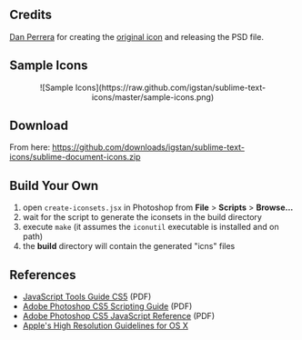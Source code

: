 ## Credits
[Dan Perrera][4] for creating the [original icon][5] and releasing the PSD file.

## Sample Icons
<center>![Sample Icons](https://raw.github.com/igstan/sublime-text-icons/master/sample-icons.png)</center>

## Download
From here: https://github.com/downloads/igstan/sublime-text-icons/sublime-document-icons.zip

## Build Your Own
1. open `create-iconsets.jsx` in Photoshop from **File** > **Scripts** > **Browse...**
2. wait for the script to generate the iconsets in the build directory
3. execute `make` (it assumes the `iconutil` executable is installed and on path)
4. the **build** directory will contain the generated "icns" files

## References
- [JavaScript Tools Guide CS5][0] (PDF)
- [Adobe Photoshop CS5 Scripting Guide][1] (PDF)
- [Adobe Photoshop CS5 JavaScript Reference][2] (PDF)
- [Apple's High Resolution Guidelines for OS X][3]

[0]: http://wwwimages.adobe.com/www.adobe.com/content/dam/Adobe/en/devnet/scripting/pdfs/javascript_tools_guide.pdf
[1]: http://wwwimages.adobe.com/www.adobe.com/content/dam/Adobe/en/devnet/photoshop/pdfs/photoshop_cs5_scripting_guide.pdf
[2]: http://wwwimages.adobe.com/www.adobe.com/content/dam/Adobe/en/devnet/photoshop/pdfs/photoshop_cs5_javascript_ref.pdf
[3]: http://developer.apple.com/library/mac/#documentation/GraphicsAnimation/Conceptual/HighResolutionOSX/Optimizing/Optimizing.html#//apple_ref/doc/uid/TP40012302-CH7-SW4
[4]: http://dribbble.com/dperrera
[5]: http://dribbble.com/shots/311515-A-Sublime-Text-2-Icon-that-is-less-horrible
